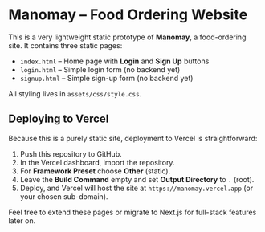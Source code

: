 # Manomay – Food Ordering Website

This is a very lightweight static prototype of **Manomay**, a food-ordering site. It contains three static pages:

* `index.html` – Home page with **Login** and **Sign Up** buttons
* `login.html` – Simple login form (no backend yet)
* `signup.html` – Simple sign-up form (no backend yet)

All styling lives in `assets/css/style.css`.

## Deploying to Vercel

Because this is a purely static site, deployment to Vercel is straightforward:

1. Push this repository to GitHub.
2. In the Vercel dashboard, import the repository.
3. For **Framework Preset** choose **Other** (static).
4. Leave the **Build Command** empty and set **Output Directory** to `.` (root).
5. Deploy, and Vercel will host the site at `https://manomay.vercel.app` (or your chosen sub-domain).

Feel free to extend these pages or migrate to Next.js for full-stack features later on.
